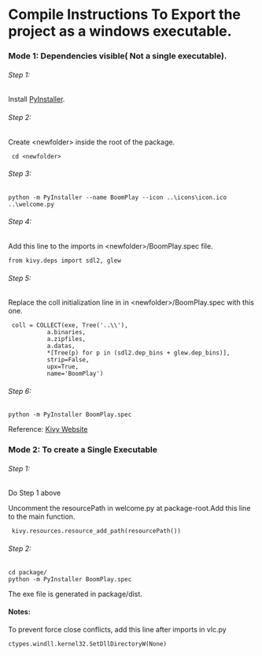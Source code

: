 # Compile Instructions To Export the project as a windows executable.

### Mode 1: Dependencies visible( Not a single executable).

###### Step 1:
 Install [PyInstaller](https://pyinstaller.readthedocs.io/en/stable/).

###### Step 2:

 Create \<newfolder\> inside the root of the package. 

     cd <newfolder>

###### Step 3:

    python -m PyInstaller --name BoomPlay --icon ..\icons\icon.ico ..\welcome.py

###### Step 4:

 Add this line to the imports in \<newfolder\>/BoomPlay.spec file.

    from kivy.deps import sdl2, glew

###### Step 5:

 Replace the coll initialization line in in \<newfolder\>/BoomPlay.spec with this one.

     coll = COLLECT(exe, Tree('..\\'),
               a.binaries,
               a.zipfiles,
               a.datas,
               *[Tree(p) for p in (sdl2.dep_bins + glew.dep_bins)],
               strip=False,
               upx=True,
               name='BoomPlay')

###### Step 6:

    python -m PyInstaller BoomPlay.spec

Reference: [Kivy Website](https://kivy.org/docs/guide/packaging-windows.html)    

### Mode 2: To create a Single Executable

###### Step 1:

 Do Step 1 above
 
 Uncomment the resourcePath in welcome.py at package-root.Add this line to the main function.

     kivy.resources.resource_add_path(resourcePath())

###### Step 2:

    cd package/
    python -m PyInstaller BoomPlay.spec

The exe file is generated in package/dist.    
    


#### Notes:

To prevent force close conflicts, add this line after imports in vlc.py

    ctypes.windll.kernel32.SetDllDirectoryW(None)
